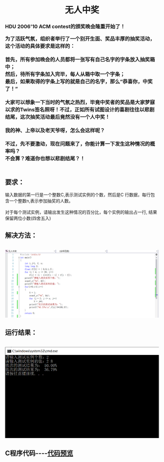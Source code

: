 <html>
<body>
<h1><center>无人中奖</center></h1>
	<h3>HDU 2006'10 ACM contest的颁奖晚会隆重开始了！<br>
	
为了活跃气氛，组织者举行了一个别开生面、奖品丰厚的抽奖活动，这个活动的具体要求是这样的：<br>
<br>
首先，所有参加晚会的人员都将一张写有自己名字的字条放入抽奖箱中；<br>
然后，待所有字条加入完毕，每人从箱中取一个字条；<br>
最后，如果取得的字条上写的就是自己的名字，那么“恭喜你，中奖了！”<br>
<br>
大家可以想象一下当时的气氛之热烈，毕竟中奖者的奖品是大家梦寐以求的Twins签名照呀！不过，正如所有试图设计的喜剧往往以悲剧结尾，这次抽奖活动最后竟然没有一个人中奖！<br>
<br>
我的神、上帝以及老天爷呀，怎么会这样呢？<br>
<br>
不过，先不要激动，现在问题来了，你能计算一下发生这种情况的概率吗？<br>
不会算？难道你也想以悲剧结尾？！<br>
<br></h3>
<h2>要求：<br></h2>

输入数据的第一行是一个整数C,表示测试实例的个数，然后是C 行数据，每行包含一个整数n,表示参加抽奖的人数。<br>
<br>
对于每个测试实例，请输出发生这种情况的百分比，每个实例的输出占一行, 结果保留两位小数(四舍五入)<br>

<h2>解决方法：</h2><br>
	<center><img src="https://github.com/shadowswords/Room/raw/master/2017-12-18_155634.png"/><br></center>
<h2>运行结果：</h2><br>
	<center><img src="https://github.com/shadowswords/Room/raw/master/2017-12-18_162349.png"/><br></center>
<h2>C程序代码----<a href="https://github.com/shadowswords/Room/blob/master/%E4%BB%A3%E7%A0%81.txt">代码预览</a></h2><br>
	
</body>
</html>
